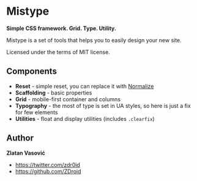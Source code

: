 # Mistype

**Simple CSS framework. Grid. Type. Utility.**

Mistype is a set of tools that helps you to easily design your new site.

Licensed under the terms of MIT license.

## Components

* **Reset** - simple reset, you can replace it with [Normalize](https://github.com/necolas/normalize.css)
* **Scaffolding** - basic properties
* **Grid** - mobile-first container and columns
* **Typography** - the most of type is set in UA styles, so here is just a fix for few elements
* **Utilities** - float and display utilities (includes `.clearfix`)

## Author

**Zlatan Vasović**
* https://twitter.com/zdr0id
* https://github.com/ZDroid
